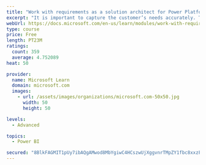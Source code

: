 ```yaml
---
title: "Work with requirements as a solution architect for Power Platform and Dynamics 365"
excerpt: "It is important to capture the customer’s needs accurately. This module explains how to capture requirements and identify functional and non-functional items."
webUrl: https://docs.microsoft.com/en-us/learn/modules/work-with-requirements/
type: course
price: Free
length: PT23M
ratings:
  count: 359
  average: 4.752089
heat: 50

provider:
  name: Microsoft Learn
  domain: microsoft.com
  images:
    - url: /assets/images/organizations/microsoft.com-50x50.jpg
      width: 50
      height: 50

levels:
  - Advanced

topics:
  - Power BI

secured: "8BlkFAGMIT1pUy7ibAQgAMwod8MbYgiwC4HCszwUjXggvnrTMpZY1fbc8xxzFFQLdsYMRy1Lo35b0blAUOMBzv3ZRjx5B5oeFNoc44yW75veKCUFHR5Kc2K4USwV4lvKelpUL2HoD1YgnVU+8vvX2Il9QY6K0Xyfhw9Y/mEv+i39j2//ZNMNOoqtJmYx6xcavlQ3PMZKpuj2ZhYpcotrW6WVObv53THsvQA0QFlM1YrmhP7HnsWy6TAQEv75xpD7h/Q2789K5SIw0hOWQBUBhtnOxUoyk1Jd4W/sdfVT4TY3lxJ7hpq8qQ4d1ZaM5hpuGxcYJRv+z1POUG6NcOK/b9n2RkiVZCHdEwhMxlQKiR7Wll99XIZiy0qIXCn4VKd63Vk5S0zLCXI+0mIFfnM229SGs8XvHOBsb1I1D8aURaE=;elhKCkRSx0CIGv2BKWJLMA=="
---
```


